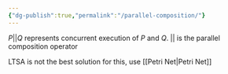 ```yaml
---
{"dg-publish":true,"permalink":"/parallel-composition/"}
---
```


$P || Q$ represents concurrent execution of $P$ and $Q$.
$||$ is the parallel composition operator

LTSA is not the best solution for this, use [[Petri Net\|Petri Net]]